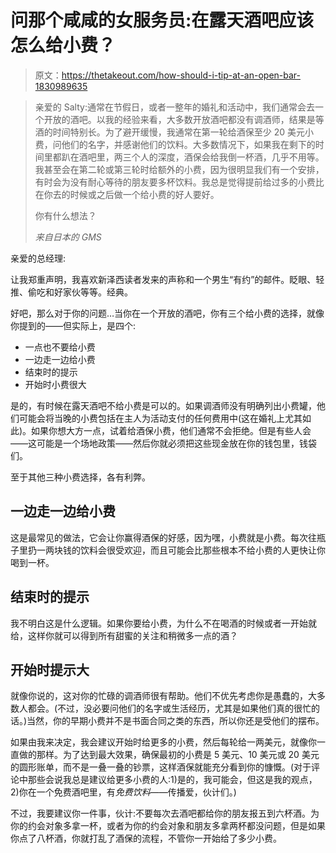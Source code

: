 # 问那个咸咸的女服务员:在露天酒吧应该怎么给小费？

> 原文：<https://thetakeout.com/how-should-i-tip-at-an-open-bar-1830989635>

> 亲爱的 Salty:通常在节假日，或者一整年的婚礼和活动中，我们通常会去一个开放的酒吧。以我的经验来看，大多数开放酒吧都没有调酒师，结果是等酒的时间特别长。为了避开缓慢，我通常在第一轮给酒保至少 20 美元小费，问他们的名字，并感谢他们的饮料。大多数情况下，如果我在剩下的时间里都趴在酒吧里，两三个人的深度，酒保会给我倒一杯酒，几乎不用等。我甚至会在第二轮或第三轮时给额外的小费，因为很明显我们有一个安排，有时会为没有耐心等待的朋友要多杯饮料。我总是觉得提前给过多的小费比在你去的时候或之后做一个给小费的好人要好。
> 
> 你有什么想法？
> 
> *来自日本的 GMS*

亲爱的总经理:

让我郑重声明，我喜欢新泽西读者发来的声称和一个男生“有约”的邮件。眨眼、轻推、偷吃和好家伙等等。经典。



好吧，那么对于你的问题…当你在一个开放的酒吧，你有三个给小费的选择，就像你提到的——但实际上，是四个:

*   一点也不要给小费
*   一边走一边给小费
*   结束时的提示
*   开始时小费很大

是的，有时候在露天酒吧不给小费是可以的。如果调酒师没有明确列出小费罐，他们可能会将当晚的小费包括在主人为活动支付的任何费用中(这在婚礼上尤其如此)。如果你想大方一点，试着给酒保小费，他们通常不会拒绝。但是有些人会——这可能是一个场地政策——然后你就必须把这些现金放在你的钱包里，钱袋们。

至于其他三种小费选择，各有利弊。

## 一边走一边给小费

这是最常见的做法，它会让你赢得酒保的好感，因为嘿，小费就是小费。每次往瓶子里扔一两块钱的饮料会很受欢迎，而且可能会比那些根本不给小费的人更快让你喝到一杯。

## 结束时的提示

我不明白这是什么逻辑。如果你要给小费，为什么不在喝酒的时候或者一开始就给，这样你就可以得到所有甜蜜的关注和稍微多一点的酒？

## **开始时提示大**

就像你说的，这对你的忙碌的调酒师很有帮助。他们不优先考虑你是愚蠢的，大多数人都会。(不过，没必要问他们的名字或生活经历，尤其是如果他们真的很忙的话。)当然，你的早期小费并不是书面合同之类的东西，所以你还是受他们的摆布。

如果由我来决定，我会建议开始时给更多的小费，然后每轮给一两美元，就像你一直做的那样。为了达到最大效果，确保最初的小费是 5 美元、10 美元或 20 美元的圆形账单，而不是一叠一叠的钞票，这样酒保就能充分看到你的慷慨。(对于评论中那些会说我总是建议给更多小费的人:1)是的，我可能会，但这是我的观点，2)你在一个免费酒吧里，有*免费饮料*——传播爱，伙计们。)

不过，我要建议你一件事，伙计:不要每次去酒吧都给你的朋友报五到六杯酒。为你的约会对象多拿一杯，或者为你的约会对象和朋友多拿两杯都没问题，但是如果你点了八杯酒，你就打乱了酒保的流程，不管你一开始给了多少小费。